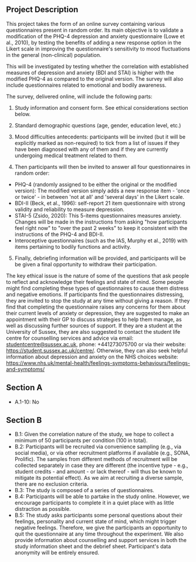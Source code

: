 ## Project Description

This project takes the form of an online survey containing various questionnaires present in random order. Its main objective is to validate a modification of the PHQ-4 depression and anxiety questionnaire (Lowe et al., 2010), by testing the benefits of adding a new response option in the Likert scale in improving the questionnaire's sensitivity to mood fluctuations in the general (non-clinical) population. 

This will be investigated by testing whether the correlation with established measures of depression and anxiety (BDI and STAI) is higher with the modified PHQ-4 as compared to the original version. The survey will also include questionnaires related to emotional and bodily awareness. 

The survey, delivered online, will include the following parts:
1) Study information and consent form. See ethical considerations section below. 
2) Standard demographic questions (age, gender, education level, etc.)
3) Mood difficulties antecedents: participants will be invited (but it will be explicitly marked as non-required) to tick from a list of issues if they have been diagnosed with any of them and if they are currently undergoing medical treatment related to them. 

4) Then participants will then be invited to answer all four questionnaires in random order:

- PHQ-4 (randomly assigned to be either the original or the modified version): The modified version simply adds a new response item - 'once or twice' - in between 'not at all' and 'several days' in the Likert scale. 
- BDI-II (Beck, et al., 1996): self-report 21 item questionnaire with strong validity and reliability to measure depression. 
- STAI-5 (Zsido, 2020): This 5-items questionnaires measures anxiety. Changes will be made in the instructions from asking "how participants feel right now" to "over the past 2 weeks" to keep it consistent with the instructions of the PHQ-4 and BDI-II. 
- Interoceptive questionnaires (such as the IAS, Murphy et al., 2019) with items pertaining to bodily functions and activity.

5) Finally, debriefing information will be provided, and participants will be be given a final opportunity to withdraw their participation.

The key ethical issue is the nature of some of the questions that ask people to reflect and acknowledge their feelings and state of mind. Some people might find completing these types of questionnaires to cause them distress and negative emotions. If participants find the questionnaires distressing, they are invited to stop the study at any time without giving a reason. If they find that completing the questionnaire raises any concerns for them about their current levels of anxiety or depression, they are suggested to make an appointment with their GP to discuss strategies to help them manage, as well as discussing further sources of support. If they are a student at the University of Sussex, they are also suggested to contact the student life centre for counselling services and advice via email: studentcentre@sussex.ac.uk, phone: +441273075700 or via their website: https://student.sussex.ac.uk/centre/. Otherwise, they can also seek helpful information about depression and anxiety on the NHS choices website: https://www.nhs.uk/mental-health/feelings-symptoms-behaviours/feelings-and-symptoms/

## Section A

- A.1-10: No

## Section B

- B.1: Given the correlation nature of the study, we hope to collect a minimum of 50 participants per condition (100 in total).
- B.2: Participants will be recruited via convenience sampling (e.g., via social media), or via other recruitment platforms if available (e.g., SONA, Prolific). The samples from different methods of recruitment will be collected separately in case they are different (the incentive type - e.g., student credits - and amount - or lack thereof - will thus be known to mitigate its potential effect). As we aim at recruiting a diverse sample, there are no exclusion criteria.
- B.3: The study is composed of a series of questionnaires.
- B.4: Participants will be able to partake in the study online. However, we encourage participants to complete it in a quiet place with as little distraction as possible.
- B.5: The study asks participants some personal questions about their feelings, personality and current state of mind, which might trigger negative feelings. Therefore, we give the participants an opportunity to quit the questionnaire at any time throughout the experiment. We also provide information about counselling and support services in both the study information sheet and the debrief sheet. Participant's data anonymity will be entirely ensured.